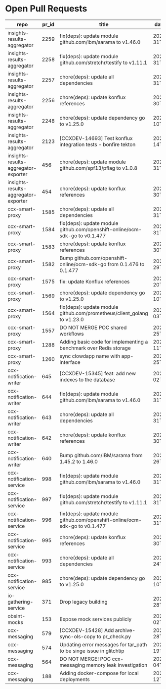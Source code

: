 # Open Pull Requests
repo | pr_id | title | date_created | url | author | ci_status
---|---|---|---|---|---|---
insights-results-aggregator | 2259 | fix(deps): update module github.com/ibm/sarama to v1.46.0 | 2025-08-31T12:46:05Z | https://github.com/RedHatInsights/insights-results-aggregator/pull/2259 | app/red-hat-konflux | failed
insights-results-aggregator | 2258 | fix(deps): update module github.com/stretchr/testify to v1.11.1 | 2025-08-31T08:29:57Z | https://github.com/RedHatInsights/insights-results-aggregator/pull/2258 | app/red-hat-konflux | failed
insights-results-aggregator | 2257 | chore(deps): update all dependencies | 2025-08-31T08:29:44Z | https://github.com/RedHatInsights/insights-results-aggregator/pull/2257 | app/red-hat-konflux | failed
insights-results-aggregator | 2256 | chore(deps): update konflux references | 2025-08-30T08:39:07Z | https://github.com/RedHatInsights/insights-results-aggregator/pull/2256 | app/red-hat-konflux | failed
insights-results-aggregator | 2248 | chore(deps): update dependency go to v1.25.0 | 2025-08-10T08:36:08Z | https://github.com/RedHatInsights/insights-results-aggregator/pull/2248 | app/red-hat-konflux | failed
insights-results-aggregator | 2123 | [CCXDEV-14693] Test konflux integration tests - bonfire tekton | 2025-03-14T10:36:51Z | https://github.com/RedHatInsights/insights-results-aggregator/pull/2123 | matysek | failed
insights-results-aggregator-exporter | 456 | chore(deps): update module github.com/spf13/pflag to v1.0.8 | 2025-08-31T20:32:39Z | https://github.com/RedHatInsights/insights-results-aggregator-exporter/pull/456 | app/red-hat-konflux | failed
insights-results-aggregator-exporter | 454 | chore(deps): update konflux references | 2025-08-30T08:38:54Z | https://github.com/RedHatInsights/insights-results-aggregator-exporter/pull/454 | app/red-hat-konflux | failed
ccx-smart-proxy | 1585 | chore(deps): update all dependencies | 2025-08-31T16:23:55Z | https://github.com/RedHatInsights/insights-results-smart-proxy/pull/1585 | app/red-hat-konflux | failed
ccx-smart-proxy | 1584 | fix(deps): update module github.com/openshift-online/ocm-sdk-go to v0.1.477 | 2025-08-31T08:33:31Z | https://github.com/RedHatInsights/insights-results-smart-proxy/pull/1584 | app/red-hat-konflux | failed
ccx-smart-proxy | 1583 | chore(deps): update konflux references | 2025-08-30T08:39:19Z | https://github.com/RedHatInsights/insights-results-smart-proxy/pull/1583 | app/red-hat-konflux | failed
ccx-smart-proxy | 1582 | Bump github.com/openshift-online/ocm-sdk-go from 0.1.476 to 0.1.477 | 2025-08-29T17:02:25Z | https://github.com/RedHatInsights/insights-results-smart-proxy/pull/1582 | app/dependabot | failed
ccx-smart-proxy | 1575 | fix: update Konflux references | 2025-08-20T12:19:18Z | https://github.com/RedHatInsights/insights-results-smart-proxy/pull/1575 | juandspy | failed
ccx-smart-proxy | 1569 | chore(deps): update dependency go to v1.25.0 | 2025-08-10T08:33:19Z | https://github.com/RedHatInsights/insights-results-smart-proxy/pull/1569 | app/red-hat-konflux | failed
ccx-smart-proxy | 1564 | fix(deps): update module github.com/prometheus/client_golang to v1.23.0 | 2025-08-03T06:52:40Z | https://github.com/RedHatInsights/insights-results-smart-proxy/pull/1564 | app/red-hat-konflux | failed
ccx-smart-proxy | 1557 | DO NOT MERGE POC shared workflows | 2025-07-25T10:22:18Z | https://github.com/RedHatInsights/insights-results-smart-proxy/pull/1557 | Jakub007d | failed
ccx-smart-proxy | 1288 | Adding basic code for implementing a benchmark over Redis storage | 2024-07-11T11:22:59Z | https://github.com/RedHatInsights/insights-results-smart-proxy/pull/1288 | joselsegura | failed
ccx-smart-proxy | 1260 | sync clowdapp name with app-interface | 2024-04-25T13:10:25Z | https://github.com/RedHatInsights/insights-results-smart-proxy/pull/1260 | matysek | ok
ccx-notification-writer | 645 | [CCXDEV-15345] feat: add new indexes to the database | 2025-09-02T13:12:33Z | https://github.com/RedHatInsights/ccx-notification-writer/pull/645 | juandspy | failed
ccx-notification-writer | 644 | fix(deps): update module github.com/ibm/sarama to v1.46.0 | 2025-08-31T12:43:30Z | https://github.com/RedHatInsights/ccx-notification-writer/pull/644 | app/red-hat-konflux | failed
ccx-notification-writer | 643 | chore(deps): update all dependencies | 2025-08-31T08:29:51Z | https://github.com/RedHatInsights/ccx-notification-writer/pull/643 | app/red-hat-konflux | failed
ccx-notification-writer | 642 | chore(deps): update konflux references | 2025-08-30T08:39:14Z | https://github.com/RedHatInsights/ccx-notification-writer/pull/642 | app/red-hat-konflux | failed
ccx-notification-writer | 640 | Bump github.com/IBM/sarama from 1.45.2 to 1.46.0 | 2025-08-26T02:15:57Z | https://github.com/RedHatInsights/ccx-notification-writer/pull/640 | app/dependabot | failed
ccx-notification-service | 998 | fix(deps): update module github.com/ibm/sarama to v1.46.0 | 2025-08-31T12:33:44Z | https://github.com/RedHatInsights/ccx-notification-service/pull/998 | app/red-hat-konflux | failed
ccx-notification-service | 997 | fix(deps): update module github.com/stretchr/testify to v1.11.1 | 2025-08-31T08:28:28Z | https://github.com/RedHatInsights/ccx-notification-service/pull/997 | app/red-hat-konflux | failed
ccx-notification-service | 996 | fix(deps): update module github.com/openshift-online/ocm-sdk-go to v0.1.477 | 2025-08-31T08:28:08Z | https://github.com/RedHatInsights/ccx-notification-service/pull/996 | app/red-hat-konflux | failed
ccx-notification-service | 995 | chore(deps): update konflux references | 2025-08-30T08:39:04Z | https://github.com/RedHatInsights/ccx-notification-service/pull/995 | app/red-hat-konflux | failed
ccx-notification-service | 993 | chore(deps): update all dependencies | 2025-08-24T08:27:12Z | https://github.com/RedHatInsights/ccx-notification-service/pull/993 | app/red-hat-konflux | failed
ccx-notification-service | 985 | chore(deps): update dependency go to v1.25.0 | 2025-08-10T08:21:17Z | https://github.com/RedHatInsights/ccx-notification-service/pull/985 | app/red-hat-konflux | failed
io-gathering-service | 371 | Drop legacy building | 2025-03-28T12:35:04Z | https://github.com/RedHatInsights/insights-operator-gathering-conditions-service/pull/371 | ikerreyes | failed
obsint-mocks | 153 | Expose mock services publicly | 2025-09-02T09:04:40Z | https://github.com/RedHatInsights/obsint-mocks/pull/153 | ikerreyes | ok
ccx-messaging | 579 | [CCXDEV-15428] Add archive-sync-ols-copy to pr_check.py | 2025-08-28T10:15:49Z | https://github.com/RedHatInsights/insights-ccx-messaging/pull/579 | lenasolarova | ok
ccx-messaging | 574 | Updating error messages for tar_path to be singe issue in glitchtip | 2025-08-19T13:55:56Z | https://github.com/RedHatInsights/insights-ccx-messaging/pull/574 | Jakub007d | failed
ccx-messaging | 564 | DO NOT MERGE! POC ccx-messaging memory leak investigation | 2025-08-04T07:55:03Z | https://github.com/RedHatInsights/insights-ccx-messaging/pull/564 | Jakub007d | failed
ccx-messaging | 188 | Adding docker-compose for local deployments | 2024-04-12T07:36:51Z | https://github.com/RedHatInsights/insights-ccx-messaging/pull/188 | joselsegura | ok

